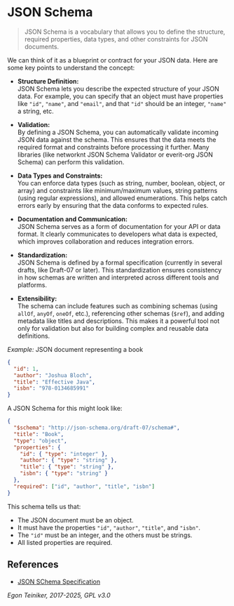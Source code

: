 # JSON Schema

> JSON Schema is a vocabulary that allows you to define the structure, required 
> properties, data types, and other constraints for JSON documents. 
 
We can think of it as a blueprint or contract for your JSON data. 
Here are some key points to understand the concept:

* **Structure Definition:**  
   JSON Schema lets you describe the expected structure of your JSON data. For example, you can specify that an object must have properties like `"id"`, `"name"`, and `"email"`, and that `"id"` should be an integer, `"name"` a string, etc.

* **Validation:**  
   By defining a JSON Schema, you can automatically validate incoming JSON data against the schema. This ensures that the data meets the required format and constraints before processing it further. Many libraries (like networknt JSON Schema Validator or everit-org JSON Schema) can perform this validation.

* **Data Types and Constraints:**  
   You can enforce data types (such as string, number, boolean, object, or array) and constraints like minimum/maximum values, string patterns (using regular expressions), and allowed enumerations. This helps catch errors early by ensuring that the data conforms to expected rules.

* **Documentation and Communication:**  
   JSON Schema serves as a form of documentation for your API or data format. It clearly communicates to developers what data is expected, which improves collaboration and reduces integration errors.

* **Standardization:**  
   JSON Schema is defined by a formal specification (currently in several drafts, like Draft-07 or later). This standardization ensures consistency in how schemas are written and interpreted across different tools and platforms.

* **Extensibility:**  
   The schema can include features such as combining schemas (using `allOf`, `anyOf`, `oneOf`, etc.), referencing other schemas (`$ref`), and adding metadata like titles and descriptions. This makes it a powerful tool not only for validation but also for building complex and reusable data definitions.

_Example:_ JSON document representing a book

```json
{
  "id": 1,
  "author": "Joshua Bloch",
  "title": "Effective Java",
  "isbn": "978-0134685991"
}
```

A JSON Schema for this might look like:

```json
{
  "$schema": "http://json-schema.org/draft-07/schema#",
  "title": "Book",
  "type": "object",
  "properties": {
    "id": { "type": "integer" },
    "author": { "type": "string" },
    "title": { "type": "string" },
    "isbn": { "type": "string" }
  },
  "required": ["id", "author", "title", "isbn"]
}
```

This schema tells us that:
- The JSON document must be an object.
- It must have the properties `"id"`, `"author"`, `"title"`, and `"isbn"`.
- The `"id"` must be an integer, and the others must be strings.
- All listed properties are required.


## References

* [JSON SChema Specification](https://json-schema.org/)

*Egon Teiniker, 2017-2025, GPL v3.0*

